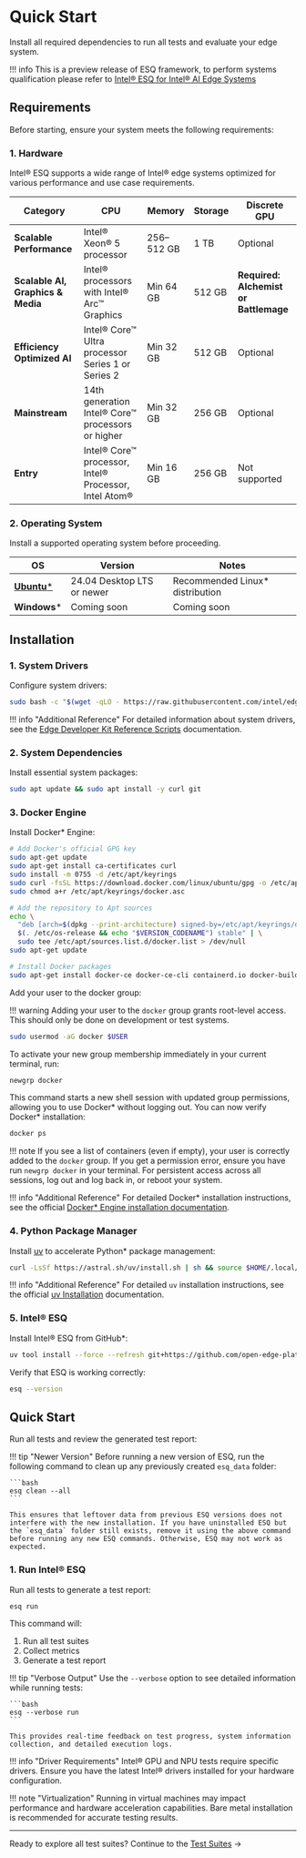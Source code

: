 # Quick Start

Install all required dependencies to run all tests and evaluate your edge system.

!!! info
    This is a preview release of ESQ framework, to perform systems qualification please refer to [Intel® ESQ for Intel® AI Edge Systems](https://www.intel.com/content/www/us/en/developer/articles/guide/esq-for-ai-edge-systems.html)

## Requirements

Before starting, ensure your system meets the following requirements:


### 1. Hardware

Intel® ESQ supports a wide range of Intel® edge systems optimized for various performance and use case requirements.

| **Category** | **CPU** | **Memory** | **Storage** | **Discrete GPU** |
|--------------|------------------------|------------|-------------|------------------|
| **Scalable Performance** | Intel® Xeon® 5 processor | 256–512 GB | 1 TB | Optional |
| **Scalable AI, Graphics & Media** | Intel® processors with Intel® Arc™ Graphics | Min 64 GB | 512 GB | **Required: Alchemist or Battlemage** |
| **Efficiency Optimized AI** | Intel® Core™ Ultra processor Series 1 or Series 2 | Min 32 GB | 512 GB | Optional |
| **Mainstream** | 14th generation Intel® Core™ processors or higher | Min 32 GB | 256 GB | Optional |
| **Entry** | Intel® Core™ processor, Intel® Processor, Intel Atom® | Min 16 GB | 256 GB | Not supported |

### 2. Operating System

Install a supported operating system before proceeding.

| OS | Version | Notes |
|----|---------|-------|
| [**Ubuntu***](https://ubuntu.com/download/desktop) | 24.04 Desktop LTS or newer | Recommended Linux* distribution |
| **Windows*** | Coming soon | Coming soon |

## Installation

### 1. System Drivers

Configure system drivers:

```bash
sudo bash -c "$(wget -qLO - https://raw.githubusercontent.com/intel/edge-developer-kit-reference-scripts/refs/heads/main/main_installer.sh)"
```

!!! info "Additional Reference"
    For detailed information about system drivers, see the [Edge Developer Kit Reference Scripts](https://github.com/intel/edge-developer-kit-reference-scripts) documentation.

### 2. System Dependencies

Install essential system packages:

```bash
sudo apt update && sudo apt install -y curl git
```

### 3. Docker Engine

Install Docker* Engine:

```bash
# Add Docker's official GPG key
sudo apt-get update
sudo apt-get install ca-certificates curl
sudo install -m 0755 -d /etc/apt/keyrings
sudo curl -fsSL https://download.docker.com/linux/ubuntu/gpg -o /etc/apt/keyrings/docker.asc
sudo chmod a+r /etc/apt/keyrings/docker.asc

# Add the repository to Apt sources
echo \
  "deb [arch=$(dpkg --print-architecture) signed-by=/etc/apt/keyrings/docker.asc] https://download.docker.com/linux/ubuntu \
  $(. /etc/os-release && echo "$VERSION_CODENAME") stable" | \
  sudo tee /etc/apt/sources.list.d/docker.list > /dev/null
sudo apt-get update

# Install Docker packages
sudo apt-get install docker-ce docker-ce-cli containerd.io docker-buildx-plugin docker-compose-plugin
```

Add your user to the docker group:

!!! warning
    Adding your user to the `docker` group grants root-level access. This should only be done on development or test systems.

```bash
sudo usermod -aG docker $USER
```

To activate your new group membership immediately in your current terminal, run:

```bash
newgrp docker
```

This command starts a new shell session with updated group permissions, allowing you to use Docker* without logging out. You can now verify Docker* installation:

```bash
docker ps
```

!!! note
    If you see a list of containers (even if empty), your user is correctly added to the `docker` group. If you get a permission error, ensure you have run `newgrp docker` in your terminal. For persistent access across all sessions, log out and log back in, or reboot your system.

!!! info "Additional Reference"
    For detailed Docker* installation instructions, see the official [Docker* Engine installation documentation](https://docs.docker.com/engine/install).

### 4. Python Package Manager

Install [uv](https://docs.astral.sh/uv/getting-started/installation/) to accelerate Python* package management:

```bash
curl -LsSf https://astral.sh/uv/install.sh | sh && source $HOME/.local/bin/env
```

!!! info "Additional Reference"
    For detailed `uv` installation instructions, see the official [uv Installation](https://docs.astral.sh/uv/getting-started/installation/) documentation.


### 5. Intel® ESQ

Install Intel® ESQ from GitHub*:

```bash
uv tool install --force --refresh git+https://github.com/open-edge-platform/edge-system-qualification.git@main
```

Verify that ESQ is working correctly:

```bash
esq --version
```

## Quick Start

Run all tests and review the generated test report:

!!! tip "Newer Version"
    Before running a new version of ESQ, run the following command to clean up any previously created `esq_data` folder:
    
    ```bash
    esq clean --all
    ```
    
    This ensures that leftover data from previous ESQ versions does not interfere with the new installation. If you have uninstalled ESQ but the `esq_data` folder still exists, remove it using the above command before running any new ESQ commands. Otherwise, ESQ may not work as expected.

### 1. Run Intel® ESQ

Run all tests to generate a test report:

```bash
esq run
```

This command will:

1. Run all test suites
2. Collect metrics
3. Generate a test report

!!! tip "Verbose Output"
    Use the `--verbose` option to see detailed information while running tests:
    
    ```bash
    esq --verbose run
    ```
    
    This provides real-time feedback on test progress, system information collection, and detailed execution logs.

!!! info "Driver Requirements"
    Intel® GPU and NPU tests require specific drivers. Ensure you have the latest Intel® drivers installed for your hardware configuration.

!!! note "Virtualization"
    Running in virtual machines may impact performance and hardware acceleration capabilities. Bare metal installation is recommended for accurate testing results.

---

Ready to explore all test suites? Continue to the [Test Suites](suites/index.md) →
